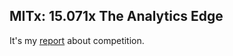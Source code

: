 ## MITx: 15.071x The Analytics Edge
It's my [report](https://github.com/MorozovG/Kaggle_Comp_Analytics_Edge/blob/master/Kaggle_Comp.md) about competition.
